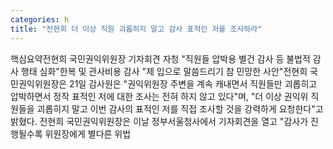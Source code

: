 ```yaml
---
categories: h
title: "전현희 더 이상 직원 괴롭히지 말고 감사 표적인 저를 조사하라"
---
```

핵심요약전현희 국민권익위원장 기자회견 자청 "직원들 압박용 별건 감사 등 불법적 감사 행태 심화"한복 및 관사비용 감사 "제 입으로 말씀드리기 참 민망한 사안"전현희 국민권익위원장은 21일 감사원은 "권익위원장 주변을 계속 캐내면서 직원들만 괴롭히고 압박하면서 정작 표적인 저에 대한 조사는 전혀 하지 않고 있다"며, "더 이상 권익위 직원들을 괴롭히지 말고 이번 감사의 표적인 저를 직접 조사할 것을 강력하게 요청한다"고 밝혔다. 전현희 국민권익위원장은 이날 정부서울청사에서 기자회견을 열고 "감사가 진행될수록 위원장에게 별다른 위법